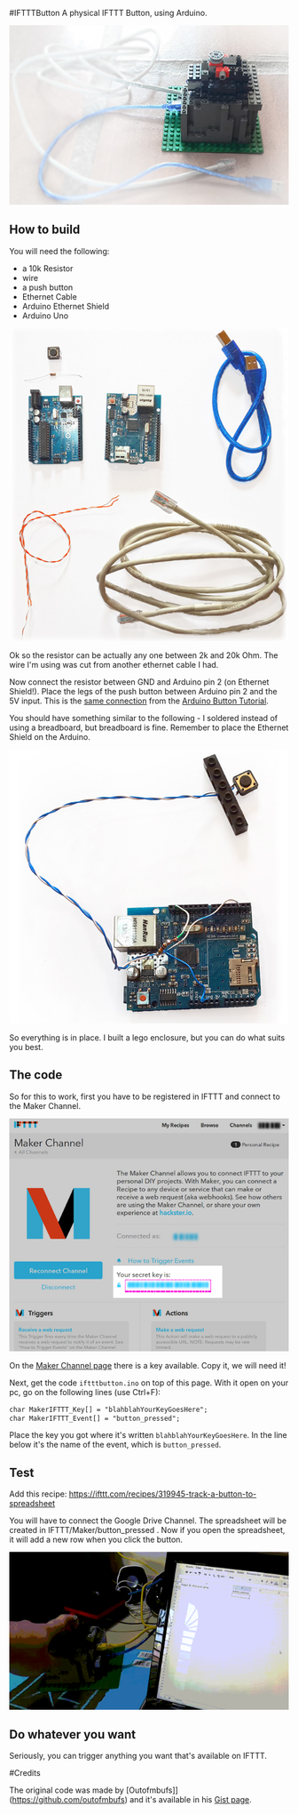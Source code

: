 #IFTTTButton
A physical IFTTT Button, using Arduino.

![End build](https://raw.githubusercontent.com/ericoporto/IFTTTButton/master/img/built.jpg)

How to build
------------

You will need the following:

* a 10k Resistor
* wire
* a push button
* Ethernet Cable
* Arduino Ethernet Shield
* Arduino Uno

![Materials](https://raw.githubusercontent.com/ericoporto/IFTTTButton/master/img/materials.jpg)

Ok so the resistor can be actually any one between 2k and 20k Ohm.
The wire I'm using was cut from another ethernet cable I had.

Now connect the resistor between GND and Arduino pin 2 (on Ethernet Shield!).
Place the legs of the push button between Arduino pin 2 and the 5V input.
This is the [same connection](https://www.arduino.cc/en/uploads/Tutorial/button_schem.png) from the [Arduino Button Tutorial](https://www.arduino.cc/en/Tutorial/Button).

You should have something similar to the following - I soldered instead of using a breadboard, but breadboard is fine.
Remember to place the Ethernet Shield on the Arduino.

![Done!](https://raw.githubusercontent.com/ericoporto/IFTTTButton/master/img/building.jpg)

So everything is in place. I built a lego enclosure, but you can do what suits you best.

The code
--------

So for this to work, first you have to be registered in IFTTT and connect to the Maker Channel.

![The Key from the Maker Channel on IFTTT](https://raw.githubusercontent.com/ericoporto/IFTTTButton/master/img/makerchannel.jpg)

On the [Maker Channel page](https://ifttt.com/maker) there is a key available. Copy it, we will need it!

Next, get the code `iftttbutton.ino` on top of this page. With it open on your pc, go on the following lines (use Ctrl+F):

    char MakerIFTTT_Key[] = "blahblahYourKeyGoesHere";
    char MakerIFTTT_Event[] = "button_pressed";

Place the key you got where it's written `blahblahYourKeyGoesHere`.
In the line below it's the name of the event, which is `button_pressed`.

Test
----

Add this recipe: https://ifttt.com/recipes/319945-track-a-button-to-spreadsheet

You will have to connect the Google Drive Channel. The spreadsheet will be created in IFTTT/Maker/button_pressed .
Now if you open the spreadsheet, it will add a new row when you click the button.

![it works!](https://raw.githubusercontent.com/ericoporto/IFTTTButton/master/img/itworksyey.gif)

Do whatever you want
--------------------

Seriously, you can trigger anything you want that's available on IFTTT.

#Credits

The original code was made by [Outofmbufs]](https://github.com/outofmbufs) and it's
available in his [Gist page](https://gist.github.com/outofmbufs/d6ced37b49a484c495f0).
